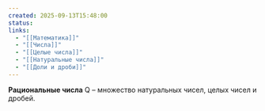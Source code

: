 ```yaml
---
created: 2025-09-13T15:48:00
status:
links:
  - "[[Математика]]"
  - "[[Числа]]"
  - "[[Целые числа]]"
  - "[[Натуральные числа]]"
  - "[[Доли и дроби]]"
---
```

**Рациональные числа** Q – множество натуральных чисел, целых чисел и дробей.































